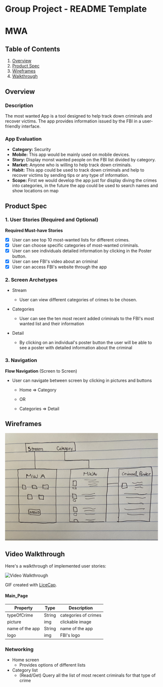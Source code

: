 Group Project - README Template
===

# MWA

## Table of Contents
1. [Overview](#Overview)
1. [Product Spec](#Product-Spec)
1. [Wireframes](#Wireframes)
2. [Walkthrough](#Walkthrough)

## Overview
### Description
The most wanted App is a tool designed to help track down criminals and recover victims. The app provides information issued by the FBI in a user-friendly interface.

### App Evaluation
- **Category:** Security
- **Mobile:** This app would be mainly used on mobile devices.
- **Story:** Display monst wanted people on the FBI list divided by category.
- **Market:** Anyone who is willing to help track down criminals.
- **Habit:** This app could be used to track down criminals and help to recover victims by sending tips or any type of information.
- **Scope:** First we would develop the app just for display diving the crimes into categories, in the future the app could be used to search names and show locations on map

## Product Spec

### 1. User Stories (Required and Optional)

**Required Must-have Stories**

* [X] User can see top 10 most-wanted lists for different crimes.
* [X] User can choose specific categories of most-wanted criminals.
* [X] User can see individuals detailed information by clicking in the Poster button.
* [X] User can see FBI's video about an criminal
* [X] User can access FBI's website through the app

### 2. Screen Archetypes

* Stream
   * User can view different categories of crimes to be chosen.

* Categories
   * User can see the ten most recent added criminals to the FBI's most wanted list and their information
   
* Detail
   * By clicking on an individual's poster button the user will be able to see a poster with detailed information about the criminal 
   
### 3. Navigation


**Flow Navigation** (Screen to Screen)

* User can navigate between screen by clicking in pictures and buttons
   * Home => Category
   
   * OR
   
   * Categories => Detail

## Wireframes
<img src="Wireframe.jpg" width=600>

## Video Walkthrough

Here's a walkthrough of implemented user stories:

<img src='walkthroughMWA.gif' width='' alt='Video Walkthrough' />

GIF created with [LiceCap](http://www.cockos.com/licecap/).



#### Main_Page
   | Property      | Type     | Description |
   | ------------- | -------- | ------------|
   | typeOfCrime   | String   | categories of crimes|
   | picture       | img      | clickable image |
   | name of the app | String   | name of the app |
   | logo   | img  | FBI's logo |
  
  
### Networking
- Home screen 
  - Provides options of different lists
- Category list
  - (Read/Get) Query all the list of most recent criminals for that type of crime
  

   

